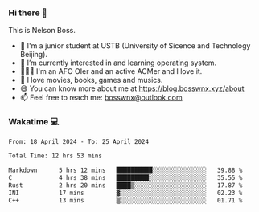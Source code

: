 ### Hi there 👋

<!--
**bosswnx/bosswnx** is a ✨ _special_ ✨ repository because its `README.md` (this file) appears on your GitHub profile.

Here are some ideas to get you started:

- 🔭 I’m currently working on ...
- 🌱 I’m currently learning ...
- 👯 I’m looking to collaborate on ...
- 🤔 I’m looking for help with ...
- 💬 Ask me about ...
- 📫 How to reach me: ...
- 😄 Pronouns: ...
- ⚡ Fun fact: ...
-->

This is Nelson Boss.

- 🏫 I'm a junior student at USTB (University of Sicence and Technology Beijing).
- 🌱 I’m currently interested in and learning operating system.
- 🧑🏻‍💻 I'm an AFO OIer and an active ACMer and I love it.
- 🥰 I love movies, books, games and musics.
- 😄 You can know more about me at https://blog.bosswnx.xyz/about
- 📫 Feel free to reach me: bosswnx@outlook.com

### Wakatime 💻

<!--START_SECTION:waka-->

```txt
From: 18 April 2024 - To: 25 April 2024

Total Time: 12 hrs 53 mins

Markdown      5 hrs 12 mins   ██████████░░░░░░░░░░░░░░░   39.88 %
C             4 hrs 38 mins   █████████░░░░░░░░░░░░░░░░   35.55 %
Rust          2 hrs 20 mins   ████▒░░░░░░░░░░░░░░░░░░░░   17.87 %
INI           17 mins         ▓░░░░░░░░░░░░░░░░░░░░░░░░   02.23 %
C++           13 mins         ▒░░░░░░░░░░░░░░░░░░░░░░░░   01.71 %
```

<!--END_SECTION:waka-->
